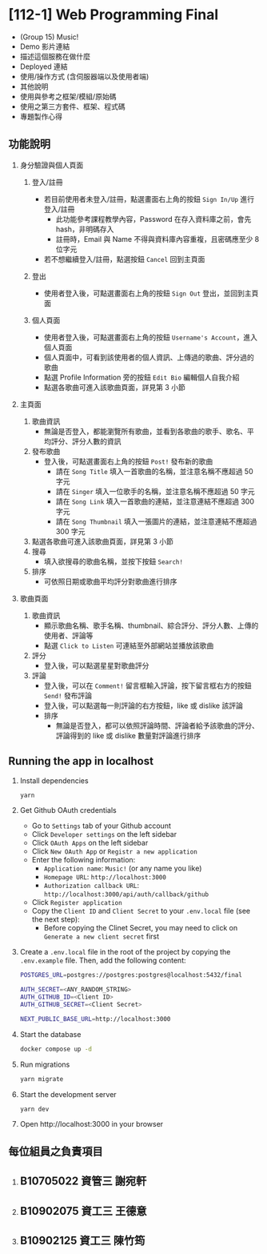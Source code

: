 # [112-1] Web Programming Final

- (Group 15) Music!
- Demo 影片連結
- 描述這個服務在做什麼
- Deployed 連結
- 使用/操作方式 (含伺服器端以及使用者端)
- 其他說明
- 使用與參考之框架/模組/原始碼
- 使用之第三方套件、框架、程式碼
- 專題製作心得

## 功能說明

1. 身分驗證與個人頁面
   1. 登入/註冊
      - 若目前使用者未登入/註冊，點選畫面右上角的按鈕 `Sign In/Up` 進行登入/註冊
         - 此功能參考課程教學內容，Password 在存入資料庫之前，會先 hash，非明碼存入
         - 註冊時，Email 與 Name 不得與資料庫內容重複，且密碼應至少 8 位字元
      - 若不想繼續登入/註冊，點選按鈕 `Cancel` 回到主頁面

   2. 登出
      - 使用者登入後，可點選畫面右上角的按鈕 `Sign Out` 登出，並回到主頁面

   3. 個人頁面
      - 使用者登入後，可點選畫面右上角的按鈕 `Username's Account`，進入個人頁面
      - 個人頁面中，可看到該使用者的個人資訊、上傳過的歌曲、評分過的歌曲
      - 點選 Profile Information 旁的按鈕 `Edit Bio` 編輯個人自我介紹
      - 點選各歌曲可進入該歌曲頁面，詳見第 3 小節

2. 主頁面
   1. 歌曲資訊
      - 無論是否登入，都能瀏覽所有歌曲，並看到各歌曲的歌手、歌名、平均評分、評分人數的資訊
   2. 發布歌曲
      - 登入後，可點選畫面右上角的按鈕 `Post!` 發布新的歌曲
         - 請在 `Song Title` 填入一首歌曲的名稱，並注意名稱不應超過 50 字元
         - 請在 `Singer` 填入一位歌手的名稱，並注意名稱不應超過 50 字元
         - 請在 `Song Link` 填入一首歌曲的連結，並注意連結不應超過 300 字元
         - 請在 `Song Thumbnail` 填入一張圖片的連結，並注意連結不應超過 300 字元
   3. 點選各歌曲可進入該歌曲頁面，詳見第 3 小節
   4. 搜尋
      - 填入欲搜尋的歌曲名稱，並按下按鈕 `Search!`
   5. 排序
      - 可依照日期或歌曲平均評分對歌曲進行排序

3. 歌曲頁面
   1. 歌曲資訊
      - 顯示歌曲名稱、歌手名稱、thumbnail、綜合評分、評分人數、上傳的使用者、評論等
      - 點選 `Click to Listen` 可連結至外部網站並播放該歌曲
   2. 評分
      - 登入後，可以點選星星對歌曲評分
   3. 評論
      - 登入後，可以在 `Comment!` 留言框輸入評論，按下留言框右方的按鈕 `Send!` 發布評論
      - 登入後，可以點選每一則評論的右方按鈕，like 或 dislike 該評論
      - 排序
         - 無論是否登入，都可以依照評論時間、評論者給予該歌曲的評分、評論得到的 like 或 dislike 數量對評論進行排序

## Running the app in localhost

1. Install dependencies

   ```bash
   yarn
   ```

2. Get Github OAuth credentials
   - Go to `Settings` tab of your Github account
   - Click `Developer settings` on the left sidebar
   - Click `OAuth Apps` on the left sidebar
   - Click `New OAuth App` or `Registr a new application`
   - Enter the following information:
     - `Application name`: `Music!` (or any name you like)
     - `Homepage URL`: `http://localhost:3000`
     - `Authorization callback URL`: `http://localhost:3000/api/auth/callback/github`
   - Click `Register application`
   - Copy the `Client ID` and `Client Secret` to your `.env.local` file (see the next step):
     - Before copying the Clinet Secret, you may need to click on `Generate a new client secret` first

3. Create a `.env.local` file in the root of the project by copying the `.env.example` file. Then, add the following content:

   ```bash
   POSTGRES_URL=postgres://postgres:postgres@localhost:5432/final

   AUTH_SECRET=<ANY_RANDOM_STRING>
   AUTH_GITHUB_ID=<Client ID>
   AUTH_GITHUB_SECRET=<Client Secret>

   NEXT_PUBLIC_BASE_URL=http://localhost:3000
   ```

4. Start the database
   ```bash
   docker compose up -d
   ```

5. Run migrations
   ```bash
   yarn migrate
   ```

6. Start the development server
   ```bash
   yarn dev
   ```

7. Open http://localhost:3000 in your browser

## 每位組員之負責項目

1. B10705022 資管三 謝宛軒
   - 
2. B10902075 資工三 王德意
   - 
3. B10902125 資工三 陳竹筠
   - 
